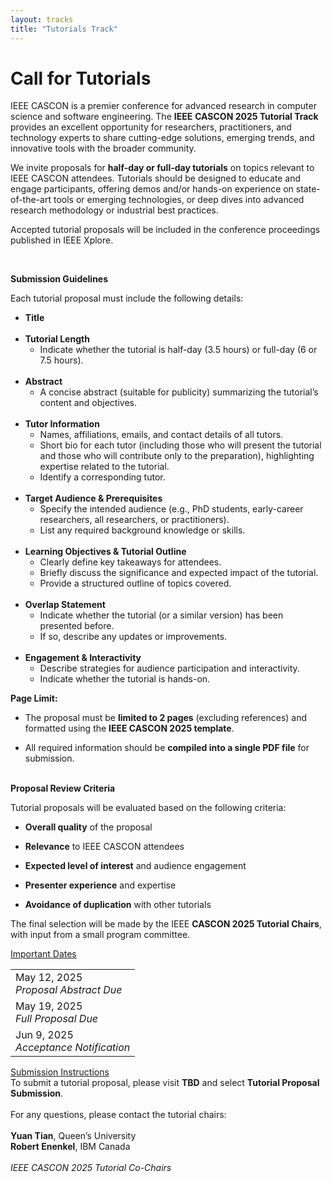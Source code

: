 ```yaml
---
layout: tracks
title: "Tutorials Track"
---
```


<div id="content" class="container"><div class="row">

<!-- TITLE -->
<div class="col-sm-7">
  <div class="row">
    <div class="col-sm-12">
      <div class="page-header"><h1>Call for Tutorials</h1></div>
    </div>
  </div>

<!-- BODY-->
<p><span style="font-weight: 400;">IEEE CASCON is a premier conference for advanced research in computer science and software engineering. The </span><strong>IEEE</strong> <strong>CASCON 2025 Tutorial Track</strong><span style="font-weight: 400;"> provides an excellent opportunity for researchers, practitioners, and technology experts to share cutting-edge solutions, emerging trends, and innovative tools with the broader community.&nbsp;</span></p>
<p><span style="font-weight: 400;">We invite proposals for </span><strong>half-day or full-day tutorials</strong><span style="font-weight: 400;"> on topics relevant to IEEE CASCON attendees. Tutorials should be designed to educate and engage participants, offering demos and/or hands-on experience on state-of-the-art tools or emerging technologies, or deep dives into advanced research methodology or industrial best practices.&nbsp;</span></p>
<p><span style="font-weight: 400;">Accepted tutorial proposals will be included in the conference proceedings published in IEEE Xplore.&nbsp;</span></p>
<p><span style="font-weight: 400;">&nbsp;</span></p>
<p><strong>Submission Guidelines</strong><span style="font-weight: 400;">&nbsp;</span></p>
<p><span style="font-weight: 400;">Each tutorial proposal must include the following details:&nbsp;</span></p>


<ul>
<li><strong>Title</strong> <span style="font-weight: 400;"><br /></span><span style="font-weight: 400;">&nbsp;</span></li>
<li><strong>Tutorial Length</strong> <span style="font-weight: 400;">&nbsp;</span>
<ul>
<li><span style="font-weight: 400;">Indicate whether the tutorial is half-day (3.5 hours) or full-day (6 or 7.5 hours). </span><span style="font-weight: 400;"><br /></span><span style="font-weight: 400;">&nbsp;</span></li>
</ul>
</li>
<li><strong>Abstract</strong><span style="font-weight: 400;">&nbsp;</span>
<ul>
<li><span style="font-weight: 400;">A concise abstract (suitable for publicity) summarizing the tutorial&rsquo;s content and objectives. </span><span style="font-weight: 400;"><br /></span><span style="font-weight: 400;">&nbsp;</span></li>
</ul>
</li>
<li><strong>Tutor Information</strong><span style="font-weight: 400;">&nbsp;</span>
<ul>
<li><span style="font-weight: 400;">Names, affiliations, emails, and contact details of all tutors.&nbsp;</span></li>
<li><span style="font-weight: 400;">Short bio for each tutor (including those who will present the tutorial and those who will contribute only to the preparation), highlighting expertise related to the tutorial.&nbsp;</span></li>
<li><span style="font-weight: 400;">Identify a corresponding tutor. </span><span style="font-weight: 400;"><br /></span><span style="font-weight: 400;">&nbsp;</span></li>
</ul>
</li>
<li><strong>Target Audience &amp; Prerequisites</strong><span style="font-weight: 400;">&nbsp;</span>
<ul>
<li><span style="font-weight: 400;">Specify the intended audience (e.g., PhD students, early-career researchers, all researchers, or practitioners).&nbsp;</span></li>
<li><span style="font-weight: 400;">List any required background knowledge or skills. </span><span style="font-weight: 400;"><br /></span><span style="font-weight: 400;">&nbsp;</span></li>
</ul>
</li>
<li><strong>Learning Objectives &amp; Tutorial Outline</strong><span style="font-weight: 400;">&nbsp;</span>
<ul>
<li><span style="font-weight: 400;">Clearly define key takeaways for attendees.&nbsp;</span></li>
<li><span style="font-weight: 400;">Briefly discuss the significance and expected impact of the tutorial.&nbsp;</span></li>
<li><span style="font-weight: 400;">Provide a structured outline of topics covered. </span><span style="font-weight: 400;"><br /></span><span style="font-weight: 400;">&nbsp;</span></li>
</ul>
</li>
<li><strong>Overlap Statement</strong><span style="font-weight: 400;">&nbsp;</span>
<ul>
<li><span style="font-weight: 400;">Indicate whether the tutorial (or a similar version) has been presented before.&nbsp;</span></li>
<li><span style="font-weight: 400;">If so, describe any updates or improvements. </span><span style="font-weight: 400;"><br /></span><span style="font-weight: 400;">&nbsp;</span></li>
</ul>
</li>
<li><strong>Engagement &amp; Interactivity</strong><span style="font-weight: 400;">&nbsp;</span>
<ul>
<li><span style="font-weight: 400;">Describe strategies for audience participation and interactivity.&nbsp;</span></li>
<li><span style="font-weight: 400;">Indicate whether the tutorial is hands-on. </span><span style="font-weight: 400;"><br /></span></li>
</ul>
</li>
</ul>

<p><strong>Page Limit:</strong><span style="font-weight: 400;">&nbsp;</span></p>
<ul>
<li style="font-weight: 400;"><span style="font-weight: 400;">The proposal must be </span><strong>limited to 2 pages</strong><span style="font-weight: 400;"> (excluding references) and formatted using the </span><strong>IEEE CASCON 2025 template</strong><span style="font-weight: 400;">.&nbsp;</span></li>
</ul>
<ul>
<li style="font-weight: 400;"><span style="font-weight: 400;">All required information should be </span><strong>compiled into a single PDF file</strong><span style="font-weight: 400;"> for submission. </span><span style="font-weight: 400;"><br /></span><span style="font-weight: 400;">&nbsp;</span></li>
</ul>
<p><strong>Proposal Review Criteria</strong><span style="font-weight: 400;">&nbsp;</span></p>
<p><span style="font-weight: 400;">Tutorial proposals will be evaluated based on the following criteria:&nbsp;</span></p>
<ul>
<li style="font-weight: 400;"><strong>Overall quality</strong><span style="font-weight: 400;"> of the proposal&nbsp;</span></li>
</ul>
<ul>
<li style="font-weight: 400;"><strong>Relevance</strong><span style="font-weight: 400;"> to IEEE CASCON attendees&nbsp;</span></li>
</ul>
<ul>
<li style="font-weight: 400;"><strong>Expected level of interest</strong><span style="font-weight: 400;"> and audience engagement&nbsp;</span></li>
</ul>
<ul>
<li style="font-weight: 400;"><strong>Presenter experience</strong><span style="font-weight: 400;"> and expertise&nbsp;</span></li>
</ul>
<ul>
<li style="font-weight: 400;"><strong>Avoidance of duplication</strong><span style="font-weight: 400;"> with other tutorials&nbsp;</span></li>
</ul>
<p><span style="font-weight: 400;">The final selection will be made by the IEEE </span><strong>CASCON 2025 Tutorial Chairs</strong><span style="font-weight: 400;">, with input from a small program committee.&nbsp;</span></p>


</div>

<!-- SIDEBAR -->
<div class="col-sm-4 col-sm-offset-1 sidebar">
    <div class="panel panel-primary">
      <div class="panel-heading clearfix">
          <div class="panel-title">
              <span class="glyphicon glyphicon-bullhorn"></span> 
              <a href="#" class="navigate">Important Dates</a>
          </div>
      </div>
      <table class="table table-hover" id="important-dates">
        <tr href="{{ site.baseurl }}/tracks/tutorials" class="clickable-row">
            <td>May 12, 2025 <span title="" data-original-title="Timezone: AoE (UTC-12h)">
                <small><span class="glyphicon glyphicon-time"></span></small></span><br>
                <em class="text-primary">Proposal Abstract Due</em>
            </td>
        </tr>
        <tr href="{{ site.baseurl }}/tracks/tutorials" class="clickable-row">
            <td>May 19, 2025 <span title="" data-original-title="Timezone: AoE (UTC-12h)">
                <small><span class="glyphicon glyphicon-time"></span></small></span><br>
                <em class="text-primary">Full Proposal Due</em>
            </td>
        </tr>
                <tr href="{{ site.baseurl }}/tracks/tutorials" class="clickable-row">
            <td>Jun 9, 2025 <span title="" data-original-title="Timezone: AoE (UTC-12h)">
                <small><span class="glyphicon glyphicon-time"></span></small></span><br>
                <em class="text-primary">Acceptance Notification</em>
            </td>
        </tr>
      </table>
    </div> 
</div>


<!-- SUBMISSION INSTRUCTIONS SIDEBAR -->
<div class="col-sm-4 col-sm-offset-1 sidebar">
    <div class="panel panel-primary">
      <div class="panel-heading clearfix">
          <div class="panel-title">
              <span class="glyphicon glyphicon-info-sign"></span> 
              <a href="#" class="navigate">Submission Instructions</a>
          </div>
      </div>
      <div class="panel-body">
          To submit a tutorial proposal, please visit <strong>TBD</strong> and select <strong>Tutorial Proposal Submission</strong>.<br><br>
          For any questions, please contact the tutorial chairs:<br><br>
          <strong>Yuan Tian</strong>, Queen’s University<br>
          <strong>Robert Enenkel</strong>, IBM Canada<br><br>
          <em>IEEE CASCON 2025 Tutorial Co-Chairs</em>
      </div>
    </div> 
</div>


</div>
